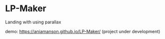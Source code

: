 # LP-Maker
Landing with using parallax

demo: https://aniamanson.github.io/LP-Maker/
(project under development)
